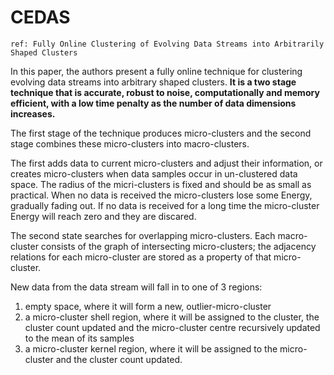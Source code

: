 # CEDAS

    ref: Fully Online Clustering of Evolving Data Streams into Arbitrarily Shaped Clusters

In this paper, the authors present a fully online technique for clustering evolving data streams into arbitrary shaped clusters. **It is a two stage technique that is accurate, robust to noise, computationally and memory efficient, with a low time penalty as the number of data dimensions increases.**

The first stage of the technique produces micro-clusters and the second stage combines these micro-clusters into macro-clusters.

The first adds data to current micro-clusters and adjust their information, or creates micro-clusters when data samples occur in un-clustered data space. The radius of the micri-clusters is fixed and should be as small as practical. When no data is received the micro-clusters lose some Energy, gradually fading out. If no data is received for a long time the micro-cluster Energy will reach zero and they are discared.

The second state searches for overlapping micro-clusters. Each macro-cluster consists of the graph of intersecting micro-clusters; the adjacency relations for each micro-cluster are stored as a property of that micro-cluster.


New data from the data stream will fall in to one of 3 regions:

1. empty space, where it will form a new, outlier-micro-cluster
2. a micro-cluster shell region, where it will be assigned to the cluster, the cluster count updated and the micro-cluster centre recursively updated to the mean of its samples
3. a micro-cluster kernel region, where it will be assigned to the micro-cluster and the cluster count updated.